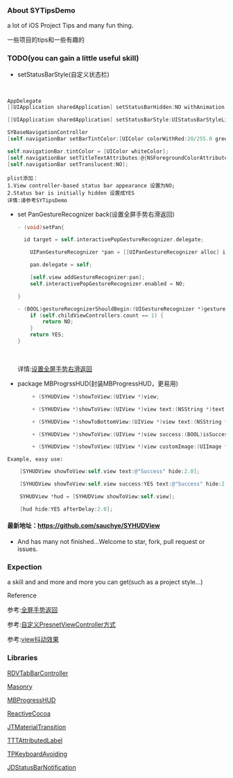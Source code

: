 ### About SYTipsDemo

a lot of iOS Project Tips and many fun thing.

一些项目的tips和一些有趣的

### TODO(you can gain a little useful skill)

- setStatusBarStyle(自定义状态栏) </br>
  
  ​

``` objective-c
AppDelegate
[[UIApplication sharedApplication] setStatusBarHidden:NO withAnimation:UIStatusBarAnimationFade];

[[UIApplication sharedApplication] setStatusBarStyle:UIStatusBarStyleLightContent animated:NO];

SYBaseNavigationController
[self.navigationBar setBarTintColor:[UIColor colorWithRed:20/255.0 green:155/255.0 blue:213/255.0 alpha:1.0]];

self.navigationBar.tintColor = [UIColor whiteColor];
[self.navigationBar setTitleTextAttributes:@{NSForegroundColorAttributeName:[UIColor whiteColor]}];
[self.navigationBar setTranslucent:NO];    
```

``` 
plist添加：
1.View controller-based status bar appearance 设置为NO;
2.Status bar is initially hidden 设置成YES
详情:请参考SYTipsDemo
```

- set PanGestureRecognizer back(设置全屏手势右滑返回) 
  
  ``` objective-c
  - (void)setPan{
  
  	id target = self.interactivePopGestureRecognizer.delegate;
  
      UIPanGestureRecognizer *pan = [[UIPanGestureRecognizer alloc] initWithTarget:target action:@selector(handleNavigationTransition:)];
  
      pan.delegate = self;
  
      [self.view addGestureRecognizer:pan];
      self.interactivePopGestureRecognizer.enabled = NO;
  
  }
  
  - (BOOL)gestureRecognizerShouldBegin:(UIGestureRecognizer *)gestureRecognizer{
      if (self.childViewControllers.count == 1) {
          return NO;
      }
      return YES;
  }
  
  ```
  
  ​
  
   详情:<a href = "https://github.com/sauchye/SYTipsDemo/blob/master/SYTipsDemo/Base/SYBaseNavigationController.m">设置全屏手势右滑返回</a>
  
- package MBProgrssHUD(封装MBProgressHUD，更易用)<br/>

``` objective-c
		+ (SYHUDView *)showToView:(UIView *)view;

		+ (SYHUDView *)showToView:(UIView *)view text:(NSString *)text hide:(NSTimeInterval)time;

		+ (SYHUDView *)showToBottomView:(UIView *)view text:(NSString *)text hide:(NSTimeInterval)time;

		+ (SYHUDView *)showToView:(UIView *)view success:(BOOL)isSuccess  text:(NSString *)text hide:(NSTimeInterval)time;

		+ (SYHUDView *)showToView:(UIView *)view customImage:(UIImage *)image text:(NSString *)text hide:(NSTimeInterval)time;	

```



	Example, easy use:

``` objective-c
	[SYHUDView showToView:self.view text:@"Success" hide:2.0];

	[SYHUDView showToView:self.view success:YES text:@"Success" hide:2.0];

	SYHUDView *hud = [SYHUDView showToView:self.view];

	[hud hide:YES afterDelay:2.0]; 

```
#### 最新地址：https://github.com/sauchye/SYHUDView

- And has many not finished…Welcome to star, fork, pull request or issues.

### Expection

a skill and and more and more you can get(such as a project style...)

Reference

参考:<a href = "http://www.jianshu.com/p/bc85a3d37519">全屏手势返回</a>

参考:<a href = "http://onevcat.com/2013/10/vc-transition-in-ios7/">自定义PresnetViewController方式</a>

参考:<a href = "http://old.code4app.com/ios/WHMShakeTextField/5248f6716803faa614000000">view抖动效果</a>

### Libraries

<a href="https://github.com/robbdimitrov/RDVTabBarController">RDVTabBarController</a>

<a href="https://github.com/SnapKit/Masonry">Masonry</a>

<a href="https://github.com/jdg/MBProgressHUD">MBProgressHUD</a>

<a href="https://github.com/ReactiveCocoa/ReactiveCocoa">ReactiveCocoa</a>

<a href="https://github.com/jonathantribouharet/JTMaterialTransition">JTMaterialTransition</a>

<a href="https://github.com/TTTAttributedLabel/TTTAttributedLabel">TTTAttributedLabel</a>

<a href="https://github.com/michaeltyson/TPKeyboardAvoiding">TPKeyboardAvoiding</a></br>

<a href="https://github.com/jaydee3/JDStatusBarNotification">JDStatusBarNotification</a>

